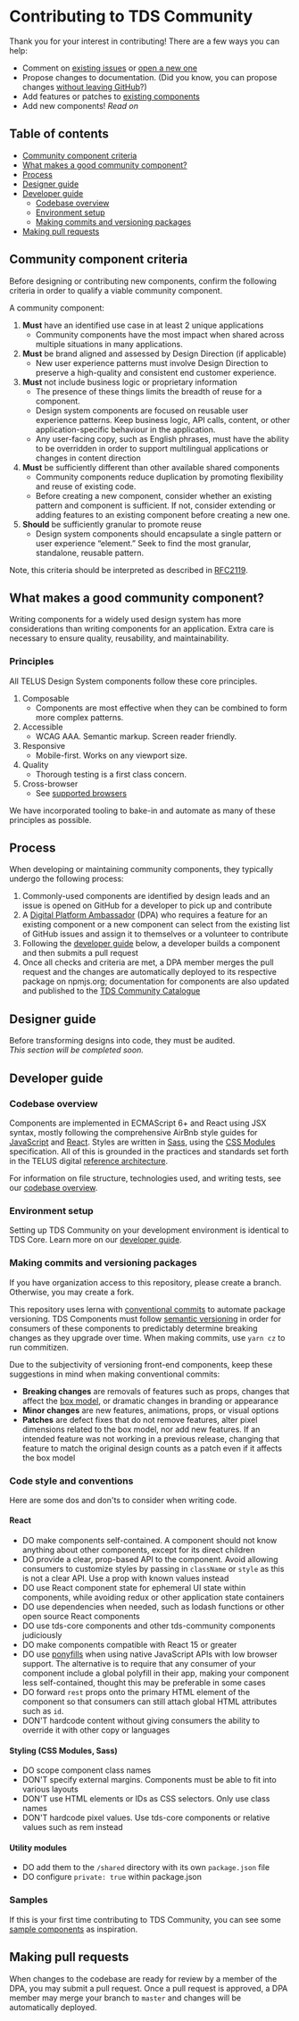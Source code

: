 # Contributing to TDS Community

Thank you for your interest in contributing! There are a few ways you can help:

* Comment on [existing issues](https://github.com/telusdigital/tds-community/issues) or [open a new one](https://github.com/telusdigital/tds-community/issues/new)
* Propose changes to documentation. (Did you know, you can propose changes [without leaving GitHub](https://help.github.com/articles/editing-files-in-your-repository/)?)
* Add features or patches to [existing components](https://github.com/telusdigital/tds-community/tree/master/packages)
* Add new components! _Read on_

## Table of contents

* [Community component criteria](#community-component-criteria)
* [What makes a good community component?](#what-makes-a-good-community-component)
* [Process](#process)
* [Designer guide](#designer-guide)
* [Developer guide](#developer-guide)
  * [Codebase overview](#codebase-overview)
  * [Environment setup](#environment-setup)
  * [Making commits and versioning packages](#making-commits-and-versioning-packages)
* [Making pull requests](#making-pull-requests)

## Community component criteria

Before designing or contributing new components, confirm the following criteria in order to qualify
a viable community component.

A community component:

1.  **Must** have an identified use case in at least 2 unique applications
    * Community components have the most impact when shared across multiple situations in many applications.
2.  **Must** be brand aligned and assessed by Design Direction (if applicable)
    * New user experience patterns must involve Design Direction to preserve a high-quality and consistent end customer experience.
3.  **Must** not include business logic or proprietary information
    * The presence of these things limits the breadth of reuse for a component.
    * Design system components are focused on reusable user experience patterns. Keep business logic, API calls, content, or other application-specific behaviour in the application.
    * Any user-facing copy, such as English phrases, must have the ability to be overridden in order to support multilingual applications or changes in content direction
4.  **Must** be sufficiently different than other available shared components
    * Community components reduce duplication by promoting flexibility and reuse of existing code.
    * Before creating a new component, consider whether an existing pattern and component is sufficient. If not, consider extending or adding features to an existing component before creating a new one.
5.  **Should** be sufficiently granular to promote reuse
    * Design system components should encapsulate a single pattern or user experience “element.” Seek to find the most granular, standalone, reusable pattern.

Note, this criteria should be interpreted as described in [RFC2119](https://tools.ietf.org/html/rfc2119).

## What makes a good community component?

Writing components for a widely used design system has more considerations than writing components for an application.
Extra care is necessary to ensure quality, reusability, and maintainability.

### Principles

All TELUS Design System components follow these core principles.

1.  Composable
    * Components are most effective when they can be combined to form more complex patterns.
2.  Accessible
    * WCAG AAA. Semantic markup. Screen reader friendly.
3.  Responsive
    * Mobile-first. Works on any viewport size.
4.  Quality
    * Thorough testing is a first class concern.
5.  Cross-browser
    * See [supported browsers](../browserslist)

We have incorporated tooling to bake-in and automate as many of these principles as possible.

## Process

When developing or maintaining community components, they typically undergo the following process:

1.  Commonly-used components are identified by design leads and an issue is opened on GitHub for a developer to pick up and contribute
2.  A [Digital Platform Ambassador](https://github.com/orgs/telusdigital/teams/digital-platform-ambassadors) (DPA) who requires a feature for an existing component or a new component can select from the existing list of GitHub issues and assign it to themselves or a volunteer to contribute
3.  Following the [developer guide](#developer-guide) below, a developer builds a component and then submits a pull request
4.  Once all checks and criteria are met, a DPA member merges the pull request and the changes are automatically deployed to its respective package on npmjs.org; documentation for components are also updated and published to the [TDS Community Catalogue]()

## Designer guide

Before transforming designs into code, they must be audited.  
_This section will be completed soon._

## Developer guide

### Codebase overview

Components are implemented in ECMAScript 6+ and React using JSX syntax, mostly following the comprehensive AirBnb style
guides for [JavaScript](https://github.com/airbnb/javascript) and [React](https://github.com/airbnb/javascript/tree/master/react).
Styles are written in [Sass](https://sass-lang.com/), using the [CSS Modules](https://github.com/css-modules/css-modules) specification. All of this is
grounded in the practices and standards set forth in the TELUS digital [reference architecture](https://github.com/telusdigital/reference-architecture).

For information on file structure, technologies used, and writing tests, see our [codebase overview](https://tds.telus.com/contributing/codebase-overview.html).

### Environment setup

Setting up TDS Community on your development environment is identical to TDS Core. Learn more on our [developer guide](https://tds.telus.com/contributing/developer-guide.html).

### Making commits and versioning packages

If you have organization access to this repository, please create a branch. Otherwise, you may create a fork.

This repository uses lerna with [conventional commits](https://conventionalcommits.org/) to automate package versioning.
TDS Components must follow [semantic versioning](https://semver.org/) in order for consumers of these components to predictably determine breaking changes as they upgrade over time. When making commits, use `yarn cz` to run commitizen.

Due to the subjectivity of versioning front-end components, keep these suggestions in mind when making conventional commits:

* **Breaking changes** are removals of features such as props, changes that affect the [box model](https://developer.mozilla.org/en-US/docs/Web/CSS/CSS_Box_Model/Introduction_to_the_CSS_box_model), or dramatic changes in branding or appearance
* **Minor changes** are new features, animations, props, or visual options
* **Patches** are defect fixes that do not remove features, alter pixel dimensions related to the box model, nor add new features. If an intended feature was not working in a previous release, changing that feature to match the original design counts as a patch even if it affects the box model

### Code style and conventions

Here are some dos and don'ts to consider when writing code.

#### React

* DO make components self-contained. A component should not know anything about other components, except for its direct children
* DO provide a clear, prop-based API to the component. Avoid allowing consumers to customize styles by passing in `className` or `style` as this is not a clear API. Use a prop with known values instead
* DO use React component state for ephemeral UI state within components, while avoiding redux or other application state containers
* DO use dependencies when needed, such as lodash functions or other open source React components
* DO use tds-core components and other tds-community components judiciously
* DO make components compatible with React 15 or greater
* DO use [ponyfills](https://github.com/sindresorhus/ponyfill) when using native JavaScript APIs with low browser support. The alternative is to require that any consumer of your component include a global polyfill in their app, making your component less self-contained, thought this may be preferable in some cases
* DO forward `rest` props onto the primary HTML element of the component so that consumers can still attach global HTML attributes such as `id`.
* DON'T hardcode content without giving consumers the ability to override it with other copy or languages

#### Styling (CSS Modules, Sass)

* DO scope component class names
* DON'T specify external margins. Components must be able to fit into various layouts
* DON'T use HTML elements or IDs as CSS selectors. Only use class names
* DON'T hardcode pixel values. Use tds-core components or relative values such as rem instead

#### Utility modules

* DO add them to the `/shared` directory with its own `package.json` file
* DO configure `private: true` within package.json

### Samples

If this is your first time contributing to TDS Community, you can see some [sample
components](https://github.com/telusdigital/tds-community/tree/master/samples) as inspiration.

## Making pull requests

When changes to the codebase are ready for review by a member of the DPA, you may submit a pull request. Once a pull request
is approved, a DPA member may merge your branch to `master` and changes will be automatically deployed.
